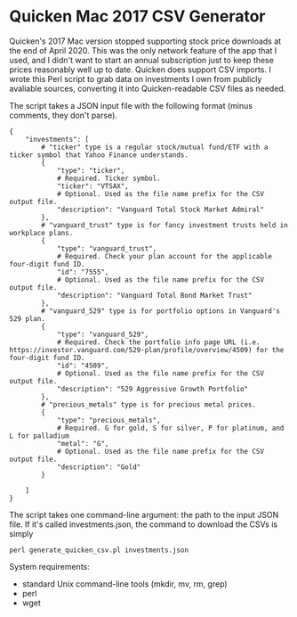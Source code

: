# Quicken Mac 2017 CSV Generator

Quicken's 2017 Mac version stopped supporting stock price downloads at the end of April 2020. This was the only network feature of the app that I used, and I didn't want to start an annual subscription just to keep these prices reasonably well up to date. Quicken does support CSV imports. I wrote this Perl script to grab data on investments I own from publicly avaliable sources, converting it into Quicken-readable CSV files as needed. 

The script takes a JSON input file with the following format (minus comments, they don't parse).

	{
		"investments": [
			# "ticker" type is a regular stock/mutual fund/ETF with a ticker symbol that Yahoo Finance understands.
			{
				"type": "ticker",
				# Required. Ticker symbol.
				"ticker": "VTSAX",
				# Optional. Used as the file name prefix for the CSV output file.
				"description": "Vanguard Total Stock Market Admiral"
			},
			# "vanguard_trust" type is for fancy investment trusts held in workplace plans.
			{
				"type": "vanguard_trust",
				# Required. Check your plan account for the applicable four-digit fund ID.
				"id": "7555",
				# Optional. Used as the file name prefix for the CSV output file.
				"description": "Vanguard Total Bond Market Trust"
			},
			# "vanguard_529" type is for portfolio options in Vanguard's 529 plan.
			{
				"type": "vanguard_529",
				# Required. Check the portfolio info page URL (i.e. https://investor.vanguard.com/529-plan/profile/overview/4509) for the four-digit fund ID.
				"id": "4509",
				# Optional. Used as the file name prefix for the CSV output file.
				"description": "529 Aggressive Growth Portfolio"
			},
			# "precious_metals" type is for precious metal prices.
			{
				"type": "precious_metals",
				# Required. G for gold, S for silver, P for platinum, and L for palladium
				"metal": "G",
				# Optional. Used as the file name prefix for the CSV output file.
				"description": "Gold"
			}

		]
	}

The script takes one command-line argument: the path to the input JSON file. If it's called investments.json, the command to download the CSVs is simply

	perl generate_quicken_csv.pl investments.json

System requirements:
* standard Unix command-line tools (mkdir, mv, rm, grep)
* perl
* wget
